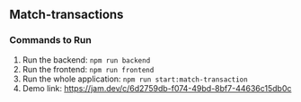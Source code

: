 ## Match-transactions

### Commands to Run
1. Run the backend: `npm run backend`
2. Run the frontend: `npm run frontend`
3. Run the whole application: `npm run start:match-transaction`
4. Demo link: https://jam.dev/c/6d2759db-f074-49bd-8bf7-44636c15db0c